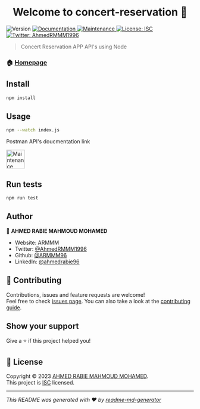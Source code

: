 <h1 align="center">Welcome to concert-reservation 👋</h1>
<p>
  <img alt="Version" src="https://img.shields.io/badge/version-1.0.0-blue.svg?cacheSeconds=2592000" />
  <a href="" target="_blank">
    <img alt="Documentation" src="https://img.shields.io/badge/documentation-yes-brightgreen.svg" />
  </a>
  <a href="https://github.com/ARMMM96/ConcertReservation/graphs/commit-activity" target="_blank">
    <img alt="Maintenance" src="https://img.shields.io/badge/Maintained%3F-yes-green.svg" />
  </a>
  <a href="https://github.com/ARMMM96/ConcertReservation/blob/master/LICENSE" target="_blank">
    <img alt="License: ISC" src="https://img.shields.io/github/license/ARMMM96/concert-reservation" />
  </a>
  <a href="https://twitter.com/AhmedRMMM1996" target="_blank">
    <img alt="Twitter: AhmedRMMM1996" src="https://img.shields.io/twitter/follow/AhmedRMMM1996.svg?style=social" />
  </a>
</p>

> Concert Reservation APP API's using Node

### 🏠 [Homepage](https://github.com/ARMMM96/ConcertReservation#readme)

## Install

```sh
npm install
```

## Usage

```sh
npm --watch index.js
```
Postman API's doucmentation link 

  <a href="https://galactic-space-9878.postman.co/workspace/AHMED-RABEA-MAHMOUD~2dbda7c5-bb72-4bb4-8915-545ed46aef43/collection/4987583-fbef3f65-a662-46fb-8938-433634d283d7?action=share&creator=4987583&active-environment=4987583-e4543a63-8a6c-4cf3-b8f6-f12d0bae815a" target="_blank">
        <img alt="Maintenance" src="https://uxwing.com/wp-content/themes/uxwing/download/brands-and-social-media/postman-icon.png" width="50px" hight="50px"  />


  </a>

## Run tests

```sh
npm run test
```

## Author

👤 **AHMED RABIE MAHMOUD MOHAMED**

* Website: ARMMM
* Twitter: [@AhmedRMMM1996](https://twitter.com/AhmedRMMM1996)
* Github: [@ARMMM96](https://github.com/ARMMM96)
* LinkedIn: [@ahmedrabie96](https://linkedin.com/in/ahmedrabie96)

## 🤝 Contributing

Contributions, issues and feature requests are welcome!<br />Feel free to check [issues page](https://github.com/ARMMM96/ConcertReservation/issues). You can also take a look at the [contributing guide](https://github.com/ARMMM96/ConcertReservation/blob/master/CONTRIBUTING.md).

## Show your support

Give a ⭐️ if this project helped you!

## 📝 License

Copyright © 2023 [AHMED RABIE MAHMOUD MOHAMED](https://github.com/ARMMM96).<br />
This project is [ISC](https://github.com/ARMMM96/ConcertReservation/blob/master/LICENSE) licensed.

***
_This README was generated with ❤️ by [readme-md-generator](https://github.com/kefranabg/readme-md-generator)_
